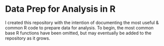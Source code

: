 # Data Prep for Analysis in R

I created this repository with the intention of documenting the most useful & common R code to prepare data for analysis. To begin, the most common base R functions have been omitted, but may eventually be added to the repository as it grows. 
